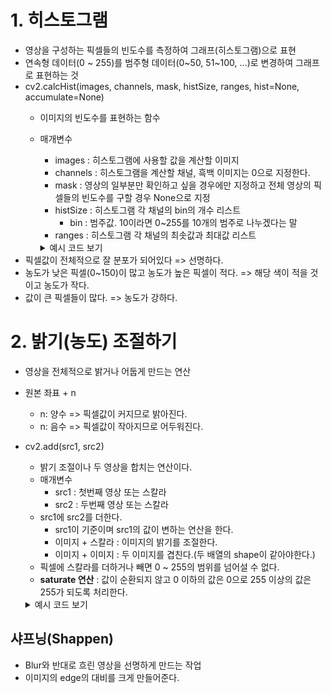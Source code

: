 # 1. 히스토그램
- 영상을 구성하는 픽셀들의 빈도수를 측정하여 그래프(히스토그램)으로 표현
- 연속형 데이터(0 ~ 255)를 범주형 데이터(0~50, 51~100, ...)로 변경하여 그래프로 표현하는 것
- cv2.calcHist(images, channels, mask, histSize, ranges, hist=None, accumulate=None)
  - 이미지의 빈도수를 표현하는 함수
  - 매개변수
    - images : 히스토그램에 사용할 값을 계산할 이미지
    - channels : 히스토그램을 계산할 채널, 흑백 이미지는 0으로 지정한다.
    - mask : 영상의 일부분만 확인하고 싶을 경우에만 지정하고 전체 영상의 픽셀들의 빈도수를 구할 경우 None으로 지정
    - histSize : 히스토그램 각 채널의 bin의 개수 리스트
      - bin : 범주값. 10이라면 0~255를 10개의 범주로 나누겠다는 말
    - ranges : 히스토그램 각 채널의 최솟값과 최대값 리스트
    <details>
    <summary>예시 코드 보기</summary>

    ```python
    import cv2

    # 흑백 이미지
    lenna_gray = cv2.imread('Lenna.png', cv2.IMREAD_GRAYSCALE)  # 해당 이미지를 흑백으로 불러온다.(채널이 1개)

    hist = cv2.calcHist([lenna_gray], [0], None, [256], [0, 255])
    # 흑백인(channel)=[0]) lenna_gray의 영상 전체를 256개의 범주값으로 나눠서 최소는 0 최대는 255인 히스토그램을 생성한다.
    # hist에는 0번의 개수, 1번의 개수, ..., 255값의 개수 가 들어가있다.
    
    # 컬러 이미지
    lenna = cv2.imread('Lenna.png')

    bgr_channels = cv2.split(lenna)  # channel별로 이미지를 나눔
    color_label = ['blue', 'green', 'red']  # channel 명 list

    plt.figure(figsize=(8, 6))
    for channel, color in zip(bgr_channels, color_label):
        print(color)
        
        # channel별 hist 계산
        hist = cv2.calcHist([channel],[0],None, [256], [0, 256])
        plt.plot(hist, color=color, label=color)
        
    plt.legend()
    plt.show()
    ```
  </details>
- 픽셀값이 전체적으로 잘 분포가 되어있다 => 선명하다.
- 농도가 낮은 픽셀(0~150)이 많고 농도가 높은 픽셀이 적다. => 해당 색이 적을 것이고 농도가 작다.
- 값이 큰 픽셀들이 많다. => 농도가 강하다.


# 2. 밝기(농도) 조절하기
- 영상을 전체적으로 밝거나 어둡게 만드는 연산
- 원본 좌표 + n
  - n: 양수 => 픽셀값이 커지므로 밝아진다.
  - n: 음수 => 픽셀값이 작아지므로 어두워진다.

- cv2.add(src1, src2)
  - 밝기 조절이나 두 영상을 합치는 연산이다.
  - 매개변수
    - src1 : 첫번째 영상 또는 스칼라
    - src2 : 두번째 영상 또는 스칼라
  - src1에 src2를 더한다.
    - src1이 기준이며 src1의 값이 변하는 연산을 한다.
    - 이미지 + 스칼라 : 이미지의 밝기를 조절한다.
    - 이미지 + 이미지 : 두 이미지를 겹친다.(두 배열의 shape이 같아야한다.)
  - 픽셀에 스칼라를 더하거나 빼면 0 ~ 255의 범위를 넘어설 수 없다.
  - **saturate 연산** : 값이 순환되지 않고 0 이하의 값은 0으로 255 이상의 값은 255가 되도록 처리한다.
  <details>
    <summary>예시 코드 보기</summary>
    ```python
    import cv2

    # 흑백
    src = cv2.imread('images/penguin.jpg', cv2.IMREAD_GRAYSCALE)

    # src 이미지를 밝게 조절
    dest1 = cv2.add(src, 100)  # 100 픽셀값만큼 밝게

    # src 이미지를 어둡게 조절 
    dest2 = cv2.add(src, -100)
    ```
  </details>


## 샤프닝(Shappen)
- Blur와 반대로 흐린 영상을 선명하게 만드는 작업
- 이미지의 edge의 대비를 크게 만들어준다.
